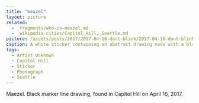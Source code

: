 ```yaml
---
title: "meazel"
layout: picture
related:
  - _fragments/who-is-meazel.md
  - _wikipedia-cities/Capitol_Hill,_Seattle.md
picture: /assets/posts/2017/2017-04-16-dont-blink/2017-04-16-dont-blink-smaller.jpg
caption: A white sticker containing an abstract drawing made with a black marker. Below the drawing is unrelated sticker with the phrase Don't Blink.
tags:
  - Artist Unknown
  - Capitol Hill
  - Sticker
  - Photograph
  - Seattle
---
```


Maezel. Black marker line drawing, found in Capitol Hill on April 16, 2017.